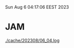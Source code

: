 Sun Aug  6 04:17:06 EEST 2023
# JAM
<a href='./cache/202308/06_04.log'>./cache/202308/06_04.log</a>
